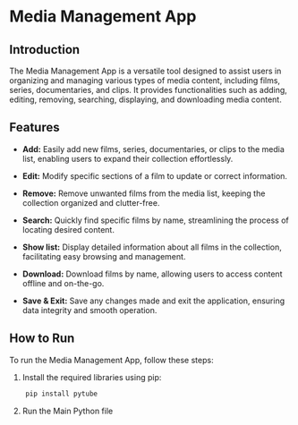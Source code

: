 # Media Management App

## Introduction

The Media Management App is a versatile tool designed to assist users in organizing and managing various types of media content, including films, series, documentaries, and clips. It provides functionalities such as adding, editing, removing, searching, displaying, and downloading media content.

## Features

- **Add:** Easily add new films, series, documentaries, or clips to the media list, enabling users to expand their collection effortlessly.

- **Edit:** Modify specific sections of a film to update or correct information.

- **Remove:** Remove unwanted films from the media list, keeping the collection organized and clutter-free.

- **Search:** Quickly find specific films by name, streamlining the process of locating desired content.

- **Show list:** Display detailed information about all films in the collection, facilitating easy browsing and management.

- **Download:** Download films by name, allowing users to access content offline and on-the-go.

- **Save & Exit:** Save any changes made and exit the application, ensuring data integrity and smooth operation.

## How to Run

To run the Media Management App, follow these steps:

1. Install the required libraries using pip:
```python
    pip install pytube
```
2. Run the Main Python file